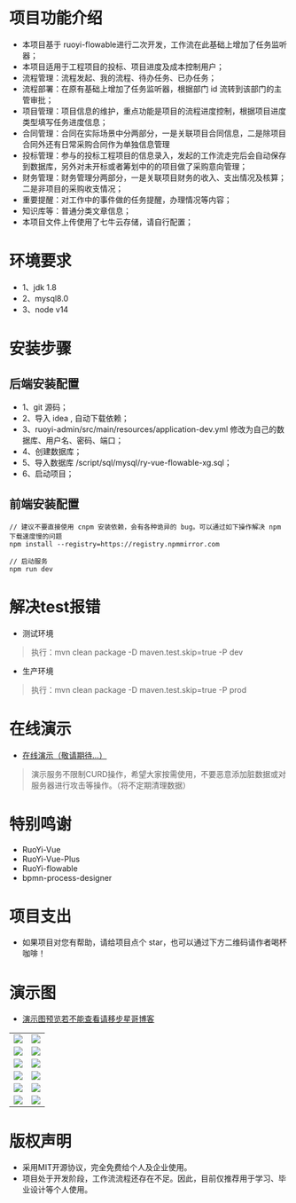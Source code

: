 # 项目功能介绍
* 本项目基于 ruoyi-flowable进行二次开发，工作流在此基础上增加了任务监听器；
* 本项目适用于工程项目的投标、项目进度及成本控制用户；
* 流程管理：流程发起、我的流程、待办任务、已办任务；
* 流程部署：在原有基础上增加了任务监听器，根据部门 id 流转到该部门的主管审批；
* 项目管理：项目信息的维护，重点功能是项目的流程进度控制，根据项目进度类型填写任务进度信息；
* 合同管理：合同在实际场景中分两部分，一是关联项目合同信息，二是除项目合同外还有日常采购合同作为单独信息管理
* 投标管理：参与的投标工程项目的信息录入，发起的工作流走完后会自动保存到数据库，另外对未开标或者筹划中的的项目做了采购意向管理；
* 财务管理：财务管理分两部分，一是关联项目财务的收入、支出情况及核算；二是非项目的采购收支情况；
* 重要提醒：对工作中的事件做的任务提醒，办理情况等内容；
* 知识库等：普通分类文章信息；
* 本项目文件上传使用了七牛云存储，请自行配置；



# 环境要求
* 1、jdk 1.8  
* 2、mysql8.0
* 3、node v14



# 安装步骤
## 后端安装配置
* 1、git 源码；
* 2、导入 idea , 自动下载依赖；
* 3、ruoyi-admin/src/main/resources/application-dev.yml 修改为自己的数据库、用户名、密码、端口；
* 4、创建数据库；
* 5、导入数据库 /script/sql/mysql/ry-vue-flowable-xg.sql；
* 6、启动项目；
## 前端安装配置

```agsl
// 建议不要直接使用 cnpm 安装依赖，会有各种诡异的 bug。可以通过如下操作解决 npm 下载速度慢的问题
npm install --registry=https://registry.npmmirror.com

// 启动服务
npm run dev
```



# 解决test报错
*  测试环境
> 执行：mvn clean package -D maven.test.skip=true -P dev

* 生产环境
> 执行：mvn clean package -D maven.test.skip=true -P prod

# 在线演示
* [在线演示（敬请期待...）](http://blog.xg.xnqys.cn/)
> 演示服务不限制CURD操作，希望大家按需使用，不要恶意添加脏数据或对服务器进行攻击等操作。（将不定期清理数据）



# 特别鸣谢
* RuoYi-Vue
* RuoYi-Vue-Plus
* RuoYi-flowable
* bpmn-process-designer

# 项目支出
* 如果项目对您有帮助，请给项目点个 star，也可以通过下方二维码请作者喝杯咖啡！

# 演示图

* [演示图预览若不能查看请移步星哥博客](http://blog.xg.xnqys.cn/articles/1)

<table>
    <tr>
        <td><img src="http://blog.xg.xnqys.cn/uploads/article/20240708/TDnmfw8bYEbLK4CcNU5pX1vzCeIFjI2qFlOpcSD7.png"/></td>
        <td><img src="http://blog.xg.xnqys.cn/uploads/article/20240708/iew2WwgeEwjGGXyZ7s78exrlVrFMMjj5Hl12Ot9i.png"/></td>
    </tr>
<tr>
        <td><img src="http://blog.xg.xnqys.cn/uploads/article/20240708/JDvb6WOlFwBMMSQdCa0cBemn3Tcnwe01Dunx7dCL.png"/></td>
        <td><img src="http://blog.xg.xnqys.cn/uploads/article/20240708/ij23RIfrs6pSJWO6fiJAGGqJlck2gWfNLaaHys80.png"/></td>
    </tr>
<tr>
        <td><img src="http://blog.xg.xnqys.cn/uploads/article/20240708/GeH0tKrwuq9PGsPeUYUf8LDTTDsOYeQzsBMz52hM.png"/></td>
        <td><img src="http://blog.xg.xnqys.cn/uploads/article/20240708/clpWUR8NjnrlUA2HJiy5I0zU9NhJO4NT5CLHHRIi.png"/></td>
    </tr>

<tr>
        <td><img src="http://blog.xg.xnqys.cn/uploads/article/20240708/sR61bVSsfhQqXwqTS1SamQFlw8HxQ33jnzrdBM1k.png"/></td>
        <td><img src="http://blog.xg.xnqys.cn/uploads/article/20240708/KDeLiZa2OBa7P6bzpFRZG9QfWWUYiQNasfVa1rEz.png"/></td>
    </tr>
<tr>
        <td><img src="http://blog.xg.xnqys.cn/uploads/article/20240708/KDeLiZa2OBa7P6bzpFRZG9QfWWUYiQNasfVa1rEz.png"/></td>
        <td><img src="http://blog.xg.xnqys.cn/uploads/article/20240708/GxulvV7aQ0kcLR1t71WqfXwjNBZb0K71EwKfe78s.png"/></td>
    </tr>
<tr>
        <td><img src="http://blog.xg.xnqys.cn/uploads/article/20240708/VMED3fUlTfADB5G6ZdBCKhba3P5flIeyvM20FfHF.png"/></td>
        <td><img src="http://blog.xg.xnqys.cn/uploads/article/20240708/QW89XgExSXo4zQaKM0BAR0kQH6WiYxrClFFOHMYN.png"/></td>
    </tr>
   
</table>


# 版权声明
* 采用MIT开源协议，完全免费给个人及企业使用。
* 项目处于开发阶段，工作流流程还存在不足。因此，目前仅推荐用于学习、毕业设计等个人使用。